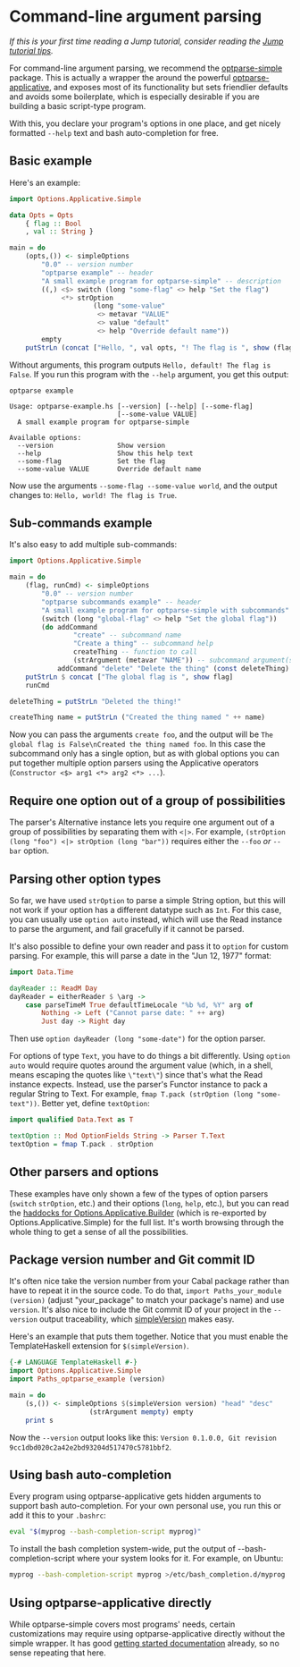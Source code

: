 Command-line argument parsing
=============================

*If this is your first time reading a Jump tutorial, consider reading the [Jump
tutorial tips](https://github.com/commercialhaskell/jump/blob/master/TIPS.md).*

For command-line argument parsing, we recommend the
[optparse-simple](https://www.stackage.org/package/optparse-simple) package.
This is actually a wrapper the around the powerful
[optparse-applicative](https://www.stackage.org/package/optparse-applicative),
and exposes most of its functionality but sets friendlier defaults and avoids
some boilerplate, which is especially desirable if you are building a basic
script-type program.

With this, you declare your program's options in one place, and get
nicely formatted `--help` text and bash auto-completion for free.

Basic example
-------------

Here's an example:

```haskell
import Options.Applicative.Simple

data Opts = Opts
    { flag :: Bool
    , val :: String }

main = do
    (opts,()) <- simpleOptions
        "0.0" -- version number
        "optparse example" -- header
        "A small example program for optparse-simple" -- description
        ((,) <$> switch (long "some-flag" <> help "Set the flag")
             <*> strOption
                     (long "some-value"
                      <> metavar "VALUE"
                      <> value "default"
                      <> help "Override default name"))
        empty
    putStrLn (concat ["Hello, ", val opts, "! The flag is ", show (flag opts)])
```

Without arguments, this program outputs `Hello, default! The flag is False`. If
you run this program with the `--help` argument, you get this output:

```
optparse example

Usage: optparse-example.hs [--version] [--help] [--some-flag]
                           [--some-value VALUE]
  A small example program for optparse-simple

Available options:
  --version                Show version
  --help                   Show this help text
  --some-flag              Set the flag
  --some-value VALUE       Override default name
```

Now use the arguments `--some-flag --some-value world`, and the output changes
to: `Hello, world! The flag is True`.

Sub-commands example
--------------------

It's also easy to add multiple sub-commands:

```haskell
import Options.Applicative.Simple

main = do
    (flag, runCmd) <- simpleOptions
        "0.0" -- version number
        "optparse subcommands example" -- header
        "A small example program for optparse-simple with subcommands" -- description
        (switch (long "global-flag" <> help "Set the global flag"))
        (do addCommand
                "create" -- subcommand name
                "Create a thing" -- subcommand help
                createThing -- function to call
                (strArgument (metavar "NAME")) -- subcommand argument(s)
            addCommand "delete" "Delete the thing" (const deleteThing) (pure ()))
    putStrLn $ concat ["The global flag is ", show flag]
    runCmd

deleteThing = putStrLn "Deleted the thing!"

createThing name = putStrLn ("Created the thing named " ++ name)
```

Now you can pass the arguments `create foo`, and the output will be `The global
flag is False\nCreated the thing named foo`. In this case the subcommand only
has a single option, but as with global options you can put together multiple
option parsers using the Applicative operators (`Constructor <$> arg1 <*> arg2
<*> ...`).

Require one option out of a group of possibilities
---------------------------------------------------

The parser's Alternative instance lets you require one argument out of a group
of possibilities by separating them with `<|>`. For example, `(strOption (long
"foo") <|> strOption (long "bar"))` requires either the `--foo` _or_ `--bar`
option.

Parsing other option types
--------------------------

So far, we have used `strOption` to parse a simple String option, but this will
not work if your option has a different datatype such as `Int`. For this case,
you can usually use `option auto` instead, which will use the Read instance to
parse the argument, and fail gracefully if it cannot be parsed.

It's also possible to define your own reader and pass it to `option` for custom
parsing. For example, this will parse a date in the "Jun 12, 1977" format:

```haskell
import Data.Time

dayReader :: ReadM Day
dayReader = eitherReader $ \arg ->
    case parseTimeM True defaultTimeLocale "%b %d, %Y" arg of
        Nothing -> Left ("Cannot parse date: " ++ arg)
        Just day -> Right day
```

Then use `option dayReader (long "some-date")` for the option parser.

For options of type `Text`, you have to do things a bit differently. Using
`option auto` would require quotes around the argument value (which, in a shell,
means escaping the quotes like `\"text\"`) since that's what the Read
instance expects. Instead, use the parser's Functor instance to pack a regular
String to Text. For example, `fmap T.pack (strOption (long "some-text"))`.
Better yet, define `textOption`:

```haskell
import qualified Data.Text as T

textOption :: Mod OptionFields String -> Parser T.Text
textOption = fmap T.pack . strOption
```

Other parsers and options
-------------------------

These examples have only shown a few of the types of option parsers (`switch`
`strOption`, etc.) and their options (`long`, `help`, etc.), but you can read
the
[haddocks for Options.Applicative.Builder](http://hackage.haskell.org/package/optparse-applicative/docs/Options-Applicative-Builder.html)
(which is re-exported by Options.Applicative.Simple) for the full list. It's
worth browsing through the whole thing to get a sense of all the possibilities.

Package version number and Git commit ID
----------------------------------------

It's often nice take the version number from your Cabal package rather than have
to repeat it in the source code. To do that, `import Paths_your_module
(version)` (adjust "your_package" to match your package's name) and use
`version`. It's also nice to include the Git commit ID of your project in the
`--version` output traceability, which
[simpleVersion](http://hackage.haskell.org/package/optparse-simple-0.0.3/docs/Options-Applicative-Simple.html#v:simpleVersion)
makes easy.

Here's an example that puts them together. Notice that you must enable the
TemplateHaskell extension for `$(simpleVersion)`.

```haskell
{-# LANGUAGE TemplateHaskell #-}
import Options.Applicative.Simple
import Paths_optparse_example (version)

main = do
    (s,()) <- simpleOptions $(simpleVersion version) "head" "desc"
                    (strArgument mempty) empty
    print s
```

Now the `--version` output looks like this: `Version 0.1.0.0, Git revision
9cc1dbd020c2a42e2bd93204d517470c5781bbf2`.

Using bash auto-completion
--------------------------

Every program using optparse-applicative gets hidden arguments to support bash
auto-completion. For your own personal use, you run this or add it this to your
`.bashrc`:

```sh
eval "$(myprog --bash-completion-script myprog)"
```

To install the bash completion system-wide, put the output of
--bash-completion-script where your system looks for it. For example, on Ubuntu:

```sh
myprog --bash-completion-script myprog >/etc/bash_completion.d/myprog
```

Using optparse-applicative directly
-----------------------------------

While optparse-simple covers most programs' needs, certain customizations may
require using optparse-applicative directly without the simple wrapper. It has
good
[getting started documentation](https://github.com/pcapriotti/optparse-applicative/blob/master/README.md)
already, so no sense repeating that here.
